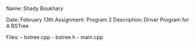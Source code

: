 Name: Shady Boukhary

Date: February 13th
Assignment: Program 2
Description:
    Driver Program for A BSTree

Files:
    - bstree.cpp
    - bstree.h 
    - main.cpp
